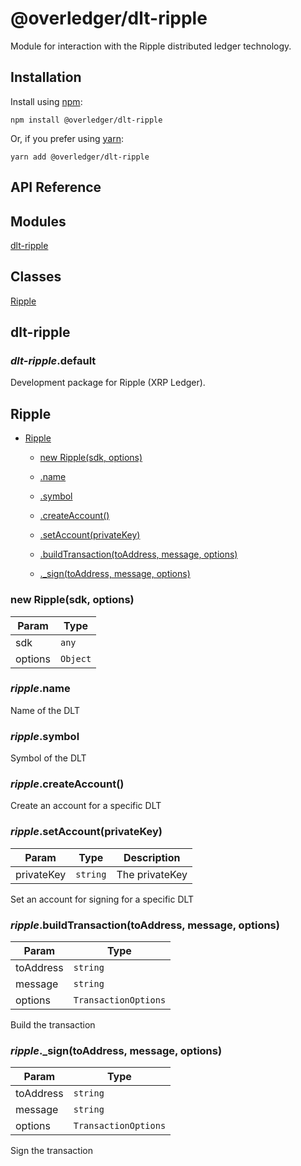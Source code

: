 # @overledger/dlt-ripple

Module for interaction with the Ripple distributed ledger technology.

## Installation

Install using [npm](https://www.npmjs.org/):
```
npm install @overledger/dlt-ripple
```

Or, if you prefer using [yarn](https://yarnpkg.com/):

```
yarn add @overledger/dlt-ripple
```

## API Reference

## Modules

<dl>
<dt><a href="#module_dlt-ripple">dlt-ripple</a></dt>
<dd></dd>
</dl>

## Classes

<dl>
<dt><a href="#Ripple">Ripple</a></dt>
<dd></dd>
</dl>

<a name="module_dlt-ripple"></a>

## dlt-ripple
<a name="module_dlt-ripple.default"></a>

### *dlt-ripple*.default
Development package for Ripple (XRP Ledger).

<a name="Ripple"></a>

## Ripple

* [Ripple](#Ripple)

    * [new Ripple(sdk, options)](#new_Ripple_new)

    * [.name](#Ripple+name)

    * [.symbol](#Ripple+symbol)

    * [.createAccount()](#Ripple+createAccount)

    * [.setAccount(privateKey)](#Ripple+setAccount)

    * [.buildTransaction(toAddress, message, options)](#Ripple+buildTransaction)

    * [._sign(toAddress, message, options)](#Ripple+_sign)


<a name="new_Ripple_new"></a>

### new Ripple(sdk, options)

| Param | Type |
| --- | --- |
| sdk | <code>any</code> | 
| options | <code>Object</code> | 

<a name="Ripple+name"></a>

### *ripple*.name
Name of the DLT

<a name="Ripple+symbol"></a>

### *ripple*.symbol
Symbol of the DLT

<a name="Ripple+createAccount"></a>

### *ripple*.createAccount()
Create an account for a specific DLT

<a name="Ripple+setAccount"></a>

### *ripple*.setAccount(privateKey)

| Param | Type | Description |
| --- | --- | --- |
| privateKey | <code>string</code> | The privateKey |

Set an account for signing for a specific DLT

<a name="Ripple+buildTransaction"></a>

### *ripple*.buildTransaction(toAddress, message, options)

| Param | Type |
| --- | --- |
| toAddress | <code>string</code> | 
| message | <code>string</code> | 
| options | <code>TransactionOptions</code> | 

Build the transaction

<a name="Ripple+_sign"></a>

### *ripple*._sign(toAddress, message, options)

| Param | Type |
| --- | --- |
| toAddress | <code>string</code> | 
| message | <code>string</code> | 
| options | <code>TransactionOptions</code> | 

Sign the transaction

